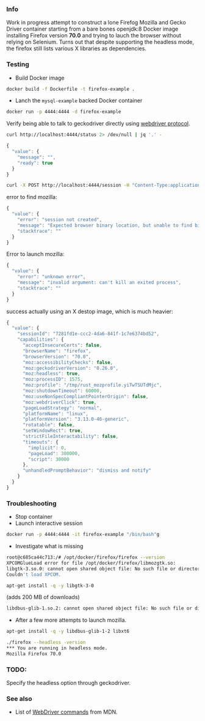 ### Info

Work in progress attempt to construct a lone Firefog Mozilla and Gecko Driver
container starting from a bare bones openjdk:8 Docker image
installing Firefox version  __70.0__ and trying to lauch the browser without relying on
Selenium. Turns out that despite supporting the headless mode, the firefox still lists various X
libraries as dependencies.

### Testing

* Build Docker image
```sh
docker build -f Dockerfile -t firefox-example .
```
* Lanch the `mysql-example` backed Docker container
```sh
docker run -p 4444:4444 -d firefox-example
```

Verify being able to talk to geckodriver directly using
[webdriver protocol](https://w3c.github.io/webdriver/#processing-model).

```sh
curl http://localhost:4444/status 2> /dev/null | jq '.' -
```
```js
{
  "value": {
    "message": "",
    "ready": true
  }
}
```
```sh
curl -X POST http://localhost:4444/session -H "Content-Type:application/json" -d "{}" 2>/dev/null | jq '.' -
```
error to find mozilla:
```js
{
  "value": {
    "error": "session not created",
    "message": "Expected browser binary location, but unable to find binary in default location, no 'moz:firefoxOptions.binary' capability provided, and no binary flag set on the command line",
    "stacktrace": ""
  }
}
```
Error to launch mozilla:
```js
{
  "value": {
    "error": "unknown error",
    "message": "invalid argument: can't kill an exited process",
    "stacktrace": ""
  }
}

```
success actually using an X destop image, which is much heavier:

```js
{
  "value": {
    "sessionId": "7281fd1e-ccc2-4da6-841f-1c7e6374bd52",
    "capabilities": {
      "acceptInsecureCerts": false,
      "browserName": "firefox",
      "browserVersion": "70.0",
      "moz:accessibilityChecks": false,
      "moz:geckodriverVersion": "0.26.0",
      "moz:headless": true,
      "moz:processID": 1575,
      "moz:profile": "/tmp/rust_mozprofile.yiTwTSUTdMjc",
      "moz:shutdownTimeout": 60000,
      "moz:useNonSpecCompliantPointerOrigin": false,
      "moz:webdriverClick": true,
      "pageLoadStrategy": "normal",
      "platformName": "linux",
      "platformVersion": "3.13.0-46-generic",
      "rotatable": false,
      "setWindowRect": true,
      "strictFileInteractability": false,
      "timeouts": {
        "implicit": 0,
        "pageLoad": 300000,
        "script": 30000
      },
      "unhandledPromptBehavior": "dismiss and notify"
    }
  }
}
```
### Troubleshooting

* Stop container
* Launch interactive session
```sh
docker run -p 4444:4444 -it firefox-example "/bin/bash"g
```
* Investigate what is missing
```sh
root@c685ca44c713:/# /opt/docker/firefox/firefox --version
XPCOMGlueLoad error for file /opt/docker/firefox/libmozgtk.so:
libgtk-3.so.0: cannot open shared object file: No such file or directory
Couldn't load XPCOM.
```
```sh
apt-get install -q -y libgtk-3-0
```
(adds 200 MB of downloads)

```sh
libdbus-glib-1.so.2: cannot open shared object file: No such file or directory
```
* After a few more attempts to launch mozilla.
```sh
apt-get install -q -y libdbus-glib-1-2 libxt6
```

```sh
./firefox --headless -version
*** You are running in headless mode.
Mozilla Firefox 70.0
```
### TODO:

Specify the headless option through geckodriver.



### See also
  * List of [WebDriver commands](https://developer.mozilla.org/en-US/docs/Web/WebDriver/Commands) from MDN.

